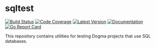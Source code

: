 # sqltest

[![Build Status](https://github.com/dogmatiq/sqltest/workflows/CI/badge.svg)](https://github.com/dogmatiq/sqltest/actions?workflow=CI)
[![Code Coverage](https://img.shields.io/codecov/c/github/dogmatiq/sqltest/main.svg)](https://codecov.io/github/dogmatiq/sqltest)
[![Latest Version](https://img.shields.io/github/tag/dogmatiq/sqltest.svg?label=semver)](https://semver.org)
[![Documentation](https://img.shields.io/badge/go.dev-reference-007d9c)](https://pkg.go.dev/github.com/dogmatiq/sqltest)
[![Go Report Card](https://goreportcard.com/badge/github.com/dogmatiq/sqltest)](https://goreportcard.com/report/github.com/dogmatiq/sqltest)

This repository contains utilities for testing Dogma projects that use SQL
databases.

